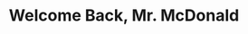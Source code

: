 ---
title: "Welcome Back, Mr. McDonald"
year: 1997
rating: 4
stars: "★★★★"
rewatched: false
permalink: "welcome-back-mr-mcdonald"
watched_on: 2023-10-03
---